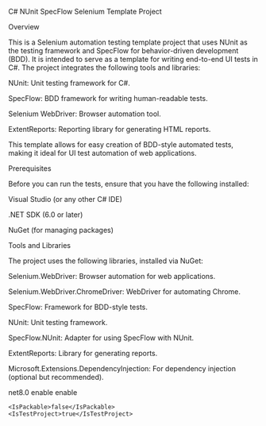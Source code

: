 C# NUnit SpecFlow Selenium Template Project

Overview

This is a Selenium automation testing template project that uses NUnit as the testing framework and SpecFlow for behavior-driven development (BDD). It is intended to serve as a template for writing end-to-end UI tests in C#. The project integrates the following tools and libraries:

NUnit: Unit testing framework for C#.

SpecFlow: BDD framework for writing human-readable tests.

Selenium WebDriver: Browser automation tool.

ExtentReports: Reporting library for generating HTML reports.

This template allows for easy creation of BDD-style automated tests, making it ideal for UI test automation of web applications.


Prerequisites

Before you can run the tests, ensure that you have the following installed:

Visual Studio (or any other C# IDE)

.NET SDK (6.0 or later)

NuGet (for managing packages)

Tools and Libraries

The project uses the following libraries, installed via NuGet:

Selenium.WebDriver: Browser automation for web applications.

Selenium.WebDriver.ChromeDriver: WebDriver for automating Chrome.

SpecFlow: Framework for BDD-style tests.

NUnit: Unit testing framework.

SpecFlow.NUnit: Adapter for using SpecFlow with NUnit.

ExtentReports: Library for generating reports.

Microsoft.Extensions.DependencyInjection: For dependency injection (optional but recommended).

<Project Sdk="Microsoft.NET.Sdk">

  <PropertyGroup>
    <TargetFramework>net8.0</TargetFramework>
    <ImplicitUsings>enable</ImplicitUsings>
    <Nullable>enable</Nullable>

    <IsPackable>false</IsPackable>
    <IsTestProject>true</IsTestProject>
  </PropertyGroup>

  <ItemGroup>
    <PackageReference Include="ExtentReports" Version="4.1.0" />
    <PackageReference Include="FluentAssertions" Version="6.12.1" />
    <PackageReference Include="Microsoft.NET.Test.Sdk" Version="17.11.1" />
    <PackageReference Include="Newtonsoft.Json" Version="13.0.3" />
    <PackageReference Include="NUnit" Version="3.13.1" />
    <PackageReference Include="NUnit3TestAdapter" Version="4.6.0" />
    <PackageReference Include="Selenium.WebDriver" Version="3.13.1" />
    <PackageReference Include="Selenium.WebDriver.ChromeDriver" Version="129.0.6668.5800" />
    <PackageReference Include="SpecFlow.NUnit" Version="3.9.74" />
    <PackageReference Include="SpecFlow.Plus.LivingDocPlugin" Version="3.9.57" />
  </ItemGroup>

  <ItemGroup>
    <Using Include="NUnit.Framework" />
  </ItemGroup>

</Project>
